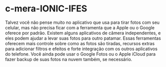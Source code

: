 # c-mera-IONIC-IFES
Talvez você não pense muito no aplicativo que usa para tirar fotos com seu celular, mas não precisa ficar com a ferramenta que a Apple ou o Google oferece por padrão. Existem alguns aplicativos de câmera independentes, e eles podem ajudar a levar suas fotos para outro patamar.  Essas ferramentas oferecem mais controle sobre como as fotos são tiradas, recursos extras para adicionar filtros e efeitos e forte integração com os outros aplicativos do telefone. Você ainda pode usar o Google Fotos ou o Apple iCloud para fazer backup de suas fotos na nuvem também, se necessário.
